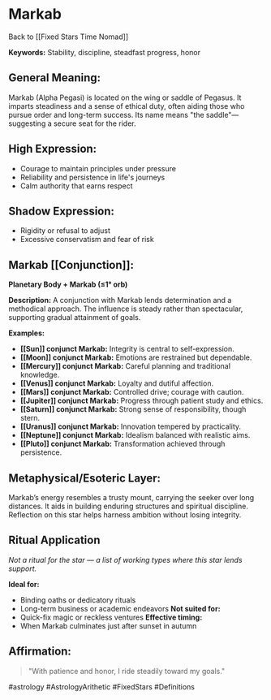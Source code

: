 # Markab

Back to [[Fixed Stars Time Nomad]]

**Keywords:** Stability, discipline, steadfast progress, honor

## General Meaning:
Markab (Alpha Pegasi) is located on the wing or saddle of Pegasus. It imparts steadiness and a sense of ethical duty, often aiding those who pursue order and long-term success. Its name means "the saddle"—suggesting a secure seat for the rider.

## High Expression:
- Courage to maintain principles under pressure
- Reliability and persistence in life's journeys
- Calm authority that earns respect

## Shadow Expression:
- Rigidity or refusal to adjust
- Excessive conservatism and fear of risk

## Markab [[Conjunction]]:

**Planetary Body + Markab (≤1° orb)**

**Description:**
A conjunction with Markab lends determination and a methodical approach. The influence is steady rather than spectacular, supporting gradual attainment of goals.

**Examples:**
- **[[Sun]] conjunct Markab:** Integrity is central to self-expression.
- **[[Moon]] conjunct Markab:** Emotions are restrained but dependable.
- **[[Mercury]] conjunct Markab:** Careful planning and traditional knowledge.
- **[[Venus]] conjunct Markab:** Loyalty and dutiful affection.
- **[[Mars]] conjunct Markab:** Controlled drive; courage with caution.
- **[[Jupiter]] conjunct Markab:** Progress through patient study and ethics.
- **[[Saturn]] conjunct Markab:** Strong sense of responsibility, though stern.
- **[[Uranus]] conjunct Markab:** Innovation tempered by practicality.
- **[[Neptune]] conjunct Markab:** Idealism balanced with realistic aims.
- **[[Pluto]] conjunct Markab:** Transformation achieved through persistence.

## Metaphysical/Esoteric Layer:
Markab’s energy resembles a trusty mount, carrying the seeker over long distances. It aids in building enduring structures and spiritual discipline. Reflection on this star helps harness ambition without losing integrity.

## Ritual Application
*Not a ritual for the star — a list of working types where this star lends support.*

**Ideal for:**
- Binding oaths or dedicatory rituals
- Long-term business or academic endeavors
**Not suited for:**
- Quick-fix magic or reckless ventures
**Effective timing:**
- When Markab culminates just after sunset in autumn

## Affirmation:

> "With patience and honor, I ride steadily toward my goals."


#astrology #AstrologyArithetic #FixedStars #Definitions
